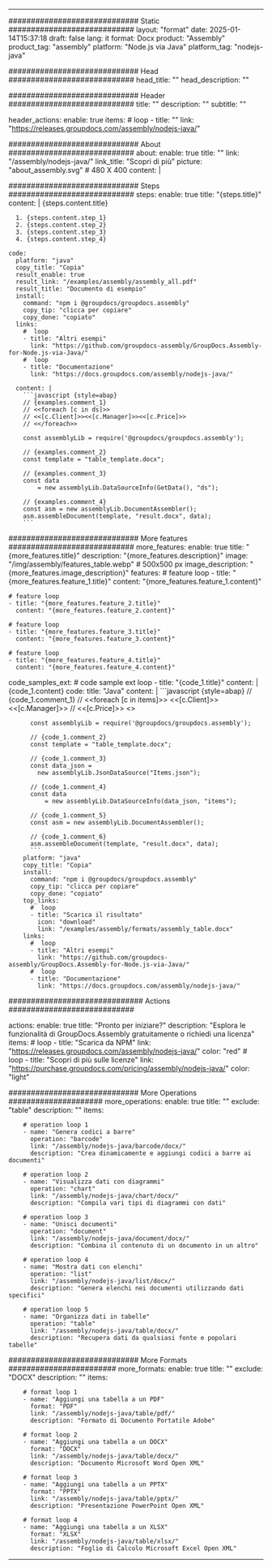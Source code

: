 



---
############################# Static ############################
layout: "format"
date:  2025-01-14T15:37:18
draft: false
lang: it
format: Docx
product: "Assembly"
product_tag: "assembly"
platform: "Node.js via Java"
platform_tag: "nodejs-java"

############################# Head ############################
head_title: ""
head_description: ""

############################# Header ############################
title: "" 
description: ""
subtitle: "" 

header_actions:
  enable: true
  items:
    #  loop
    - title: ""
      link: "https://releases.groupdocs.com/assembly/nodejs-java/"
      
############################# About ############################
about:
    enable: true
    title: ""
    link: "/assembly/nodejs-java/"
    link_title: "Scopri di più"
    picture: "about_assembly.svg" # 480 X 400
    content: |
       

############################# Steps ############################
steps:
    enable: true
    title: "{steps.title}"
    content: |
      {steps.content.title}
      
      1. {steps.content.step_1}
      2. {steps.content.step_2}
      3. {steps.content.step_3}
      4. {steps.content.step_4}
   
    code:
      platform: "java"
      copy_title: "Copia"
      result_enable: true
      result_link: "/examples/assembly/assembly_all.pdf"
      result_title: "Documento di esempio"
      install:
        command: "npm i @groupdocs/groupdocs.assembly"
        copy_tip: "clicca per copiare"
        copy_done: "copiato"
      links:
        #  loop
        - title: "Altri esempi"
          link: "https://github.com/groupdocs-assembly/GroupDocs.Assembly-for-Node.js-via-Java/"
        #  loop
        - title: "Documentazione"
          link: "https://docs.groupdocs.com/assembly/nodejs-java/"
          
      content: |
        ```javascript {style=abap}
        // {examples.comment_1}
        // <<foreach [c in ds]>>
        // <<[c.Client]>><<[c.Manager]>><<[c.Price]>>
        // <</foreach>>
    
        const assemblyLib = require('@groupdocs/groupdocs.assembly');

        // {examples.comment_2}
        const template = "table_template.docx";

        // {examples.comment_3}
        const data 
            = new assemblyLib.DataSourceInfo(GetData(), "ds");

        // {examples.comment_4}
        const asm = new assemblyLib.DocumentAssembler();
        asm.assembleDocument(template, "result.docx", data);
        ```           

############################# More features ############################
more_features:
  enable: true
  title: "{more_features.title}"
  description: "{more_features.description}"
  image: "/img/assembly/features_table.webp" # 500x500 px
  image_description: "{more_features.image_description}"
  features:
    # feature loop
    - title: "{more_features.feature_1.title}"
      content: "{more_features.feature_1.content}"

    # feature loop
    - title: "{more_features.feature_2.title}"
      content: "{more_features.feature_2.content}"

    # feature loop
    - title: "{more_features.feature_3.title}"
      content: "{more_features.feature_3.content}"

    # feature loop
    - title: "{more_features.feature_4.title}"
      content: "{more_features.feature_4.content}"
      
  code_samples_ext:
    # code sample ext loop
    - title: "{code_1.title}"
      content: |
        {code_1.content}
      code:
        title: "Java"
        content: |
          ```javascript {style=abap}
          // {code_1.comment_1}
          // <<foreach [c in items]>> <<[c.Client]>><<[c.Manager]>>
          //  <<[c.Price]>> <</foreach>>
          
          const assemblyLib = require('@groupdocs/groupdocs.assembly');

          // {code_1.comment_2}
          const template = "table_template.docx";

          // {code_1.comment_3}
          const data_json = 
            new assemblyLib.JsonDataSource("Items.json");

          // {code_1.comment_4}
          const data 
              = new assemblyLib.DataSourceInfo(data_json, "items");

          // {code_1.comment_5}
          const asm = new assemblyLib.DocumentAssembler();

          // {code_1.comment_6}
          asm.assembleDocument(template, "result.docx", data);
          ```
        platform: "java"
        copy_title: "Copia"
        install:
          command: "npm i @groupdocs/groupdocs.assembly"
          copy_tip: "clicca per copiare"
          copy_done: "copiato"
        top_links:
          #  loop
          - title: "Scarica il risultato"
            icon: "download"
            link: "/examples/assembly/formats/assembly_table.docx"
        links:
          #  loop
          - title: "Altri esempi"
            link: "https://github.com/groupdocs-assembly/GroupDocs.Assembly-for-Node.js-via-Java/"
          #  loop
          - title: "Documentazione"
            link: "https://docs.groupdocs.com/assembly/nodejs-java/"
            

            


############################## Actions ############################

actions:
  enable: true
  title: "Pronto per iniziare?"
  description: "Esplora le funzionalità di GroupDocs.Assembly gratuitamente o richiedi una licenza"
  items:
    #  loop
    - title: "Scarica da NPM"
      link: "https://releases.groupdocs.com/assembly/nodejs-java/"
      color: "red"
        #  loop
    - title: "Scopri di più sulle licenze"
      link: "https://purchase.groupdocs.com/pricing/assembly/nodejs-java/"
      color: "light"


############################# More Operations #####################
more_operations:
    enable: true
    title: ""
    exclude: "table"
    description: ""
    items: 
          
        # operation loop 1
        - name: "Genera codici a barre"
          operation: "barcode"
          link: "/assembly/nodejs-java/barcode/docx/"
          description: "Crea dinamicamente e aggiungi codici a barre ai documenti"

        # operation loop 2
        - name: "Visualizza dati con diagrammi"
          operation: "chart"
          link: "/assembly/nodejs-java/chart/docx/"
          description: "Compila vari tipi di diagrammi con dati"

        # operation loop 3
        - name: "Unisci documenti"
          operation: "document"
          link: "/assembly/nodejs-java/document/docx/"
          description: "Combina il contenuto di un documento in un altro"

        # operation loop 4
        - name: "Mostra dati con elenchi"
          operation: "list"
          link: "/assembly/nodejs-java/list/docx/"
          description: "Genera elenchi nei documenti utilizzando dati specifici"

        # operation loop 5
        - name: "Organizza dati in tabelle"
          operation: "table"
          link: "/assembly/nodejs-java/table/docx/"
          description: "Recupera dati da qualsiasi fonte e popolari tabelle"
         
          
############################# More Formats ########################
more_formats:
    enable: true
    title: ""
    exclude: "DOCX"
    description: ""
    items: 
          
        # format loop 1
        - name: "Aggiungi una tabella a un PDF"
          format: "PDF"
          link: "/assembly/nodejs-java/table/pdf/"
          description: "Formato di Documento Portatile Adobe"
          
        # format loop 2
        - name: "Aggiungi una tabella a un DOCX"
          format: "DOCX"
          link: "/assembly/nodejs-java/table/docx/"
          description: "Documento Microsoft Word Open XML"
          
        # format loop 3
        - name: "Aggiungi una tabella a un PPTX"
          format: "PPTX"
          link: "/assembly/nodejs-java/table/pptx/"
          description: "Presentazione PowerPoint Open XML"
          
        # format loop 4
        - name: "Aggiungi una tabella a un XLSX"
          format: "XLSX"
          link: "/assembly/nodejs-java/table/xlsx/"
          description: "Foglio di Calcolo Microsoft Excel Open XML"


          

---